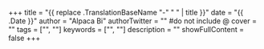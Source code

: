 +++
title = "{{ replace .TranslationBaseName "-" " " | title }}"
date = "{{ .Date }}"
author = "Alpaca Bi"
authorTwitter = "" #do not include @
cover = ""
tags = ["", ""]
keywords = ["", ""]
description = ""
showFullContent = false
+++
